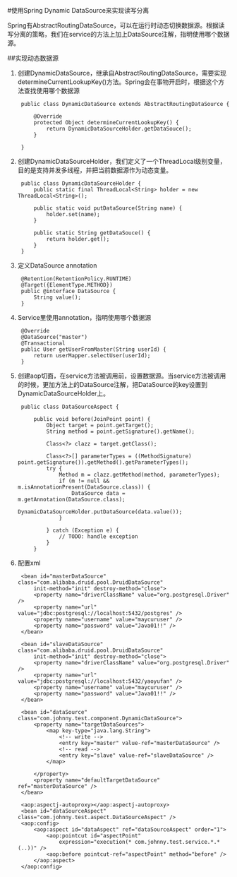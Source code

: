 #使用Spring Dynamic DataSource来实现读写分离


Spring有AbstractRoutingDataSource，可以在运行时动态切换数据源。根据读写分离的策略，我们在service的方法上加上DataSource注解，指明使用哪个数据源。

##实现动态数据源
1. 创建DynamicDataSource，继承自AbstractRoutingDataSource，需要实现determineCurrentLookupKey()方法。Spring会在事物开启时，根据这个方法查找使用哪个数据源

		public class DynamicDataSource extends AbstractRoutingDataSource {

    		@Override
    		protected Object determineCurrentLookupKey() {
        		return DynamicDataSourceHolder.getDataSouce();
    		}
   
		}
2. 创建DynamicDataSourceHolder，我们定义了一个ThreadLocal级别变量，目的是支持并发多线程，并把当前数据源作为动态变量。
		
		public class DynamicDataSourceHolder {
    		public static final ThreadLocal<String> holder = new ThreadLocal<String>();
    
    		public static void putDataSource(String name) {
        		holder.set(name);
    		}
    
    		public static String getDataSouce() {
        		return holder.get();
    		}
		}
3. 定义DataSource annotation
		
		@Retention(RetentionPolicy.RUNTIME)
		@Target({ElementType.METHOD})
		public @interface DataSource {
    		String value();
		}
		
4. Service里使用annotation，指明使用哪个数据源
	
		@Override
    	@DataSource("master")
    	@Transactional
    	public User getUserFromMaster(String userId) {
       		return userMapper.selectUser(userId);
    	}
    	
5. 创建aop切面，在service方法被调用前，设置数据源。当service方法被调用的时候，更加方法上的DataSource注解，把DataSource的key设置到DynamicDataSourceHolder上。

		public class DataSourceAspect {
    
    		public void before(JoinPoint point) {
        		Object target = point.getTarget();
        		String method = point.getSignature().getName();
        
        		Class<?> clazz = target.getClass();
        
        		Class<?>[] parameterTypes = ((MethodSignature) point.getSignature()).getMethod().getParameterTypes();
        		try {
            		Method m = clazz.getMethod(method, parameterTypes);
            		if (m != null && m.isAnnotationPresent(DataSource.class)) {
                		DataSource data = m.getAnnotation(DataSource.class);
                		DynamicDataSourceHolder.putDataSource(data.value());
            		}
            
        		} catch (Exception e) {
            		// TODO: handle exception
        		}
    		}
    		
6. 配置xml

		<bean id="masterDataSource" class="com.alibaba.druid.pool.DruidDataSource"
			init-method="init" destroy-method="close">
			<property name="driverClassName" value="org.postgresql.Driver" />
			<property name="url" value="jdbc:postgresql://localhost:5432/postgres" />
			<property name="username" value="maycuruser" />
			<property name="password" value="Java01!!" />
		</bean>

		<bean id="slaveDataSource" class="com.alibaba.druid.pool.DruidDataSource"
			init-method="init" destroy-method="close">
			<property name="driverClassName" value="org.postgresql.Driver" />
			<property name="url" value="jdbc:postgresql://localhost:5432/yaoyufan" />
			<property name="username" value="maycuruser" />
			<property name="password" value="Java01!!" />
		</bean>

		<bean id="dataSource" class="com.johnny.test.component.DynamicDataSource">
			<property name="targetDataSources">
				<map key-type="java.lang.String">
					<!-- write -->
					<entry key="master" value-ref="masterDataSource" />
					<!-- read -->
					<entry key="slave" value-ref="slaveDataSource" />
				</map>

			</property>
			<property name="defaultTargetDataSource" ref="masterDataSource" />
		</bean>
		
		<aop:aspectj-autoproxy></aop:aspectj-autoproxy>
		<bean id="dataSourceAspect" class="com.johnny.test.aspect.DataSourceAspect" />
		<aop:config>
			<aop:aspect id="dataAspect" ref="dataSourceAspect" order="1">
				<aop:pointcut id="aspectPoint"
					expression="execution(* com.johnny.test.service.*.*(..))" />
				<aop:before pointcut-ref="aspectPoint" method="before" />
			</aop:aspect>
		</aop:config>